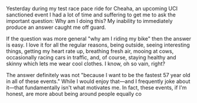 Yesterday during my test race pace ride for Cheaha, an upcoming UCI sanctioned event I had a lot of time and suffering to get me to ask the important question: Why am I doing this? My inability to immediately produce an answer caught me off guard.

If the question was more general "why am I riding my bike" then the answer is easy. I love it for all the regular reasons, being outside, seeing interesting things, getting my heart rate up, breathing fresh air, mooing at cows, occasionally racing cars in traffic, and, of course, staying healthy and skinny which lets me wear cool clothes. I know, oh so vain, right?

The answer definitely was not "because I want to be the fastest 57 year old in all of these events." While I would enjoy that—and I frequently joke about it—that fundamentally isn't what motivates me. In fact, these events, if I'm honest, are more about being around people equally co
